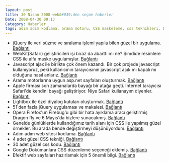 ```yaml
---
layout: post
title: 30 Nisan 2008 web&#039;den seçme haberler
Date: 2008-04-30 09:13
Category: Haberler
tags: adım adım kodlama, arama motoru, CSS maskeleme, css teknikleri, Dragon Fly, efektif web sayfaları, javascript desteği, jquery, lightbox, mesaj popupları, Opera, safari, WebKit
---
```


-   jQuery ile veri süzme ve sıralama işlemi yapıla bilen güzel bir
    uygulama. [Bağlantı][]
-   WebKit(Safari) geliştiricileri işi biraz da abarttı mı ne? Şimdide
    resimlere CSS ile alfa maske uygulamışlar. [Bağlantı][1]
-   Javascript ajax ile birlikte çok önem kazandı. Bir çok projede
    javascript kullanıyoruz, peki kullanıcının tarayıcısının javascript
    açık mı kapalı mı olduğunu nasıl anlarız. [Bağlantı][2]
-   Arama motorlarına uygun asp.net sayfaları oluşturmak. [Bağlantı][3]
-   Apple firması son zamanalarda bayağı bir atağa geçti. İnternet
    tarayıcısı Safari'de kendini bayağı geliştiriyor. Niye Safari
    kullanayım diyenler. [Bağlantı][4]
-   Lightbox ile özel diyalog kutuları oluşturmak. [Bağlantı][5]
-   51'den fazla jQuery uygulaması ve makalesi. [Bağlantı][6]
-   Opera Firefox'un Firebug'u gibi bir hata ayıklama aracı geliştirmiş
    Dragon fly ve 6 Mayıs'da bizlere sunacakmış. [Bağlantı][7]
-   Genelde günlüklerde kullandığımız tarih alanı için CSS ile yapılmış
    güzel örnekler. Bu arada bende değiştirmeyi düşünüyordum.
    [Bağlantı][8]
-   Adım adım web sitesi kodlama. [Bağlantı][9]
-   4 adet güzel CSS tekniği. [Bağlantı][10]
-   30 adet güzel css kodu. [Bağlantı][11]
-   Google Dokümanlara CSS düzenleme seçeneği eklemiş. [Bağlantı][12]
-   Efektif web sayfaları hazırlamak için 5 önemli bilgi. [Bağlantı][13]


  [Bağlantı]: http://webplicity.net/flexigrid/
  [1]: http://webkit.org/blog/181/css-masks/ "css maske"
  [2]: http://roshanbh.com.np/2008/04/how-to-know-handle-disabled-javascript.html
    "javascript açık"
  [3]: http://weblogs.asp.net/rhoward/archive/2008/04/23/search-engine-optimization-seo-for-asp-net-developers.aspx
    "arama motorlarına uygun sayfalar"
  [4]: http://codebetter.com/blogs/jeff.lynch/archive/2008/04/24/why-safari-may-become-the-browser-of-choice.aspx
    "Safari yi seç"
  [5]: http://www.leigeber.com/2008/04/custom-javascript-dialog-boxes/
    "özel kutular"
  [6]: http://www.noupe.com/tutorial/51-best-of-jquery-tutorials-and-examples.html
    "jquery"
  [7]: http://www.opera.com/dragonfly/ "dragonfly"
  [8]: http://www.templamatic.com/blog.asp?BlogID=21 "tarih alanı"
  [9]: http://nettuts.com/site-builds/build-a-sleek-portfolio-site-from-scratch/
    "adım adım web sitesi kodlama"
  [10]: http://www.cssglobe.com/post/1614/4-uber-cool-css-techniques-for-links
    "css tekniği"
  [11]: http://sixrevisions.com/css/30_css_techniques_examples
    "css teknikleri"
  [12]: http://googlesystem.blogspot.com/2008/04/new-in-google-docs-insert-videos-edit.html
    "gooog docs"
  [13]: http://www.smashingmagazine.com/2008/04/24/5-more-principles-of-effective-web-design/
    "efektif web sayfaları"

